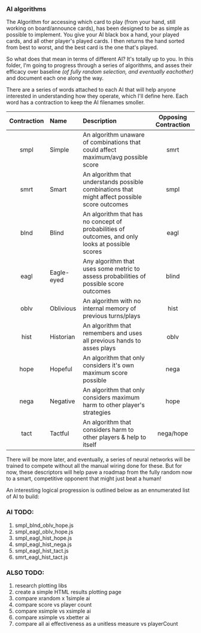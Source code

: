 ### AI algorithms

The Algorithm for accessing which card to play (from your hand, still working on board/announce cards), has been designed to be as simple as possible to implement. You give your AI black box a hand, your played cards, and all other player's played cards. I then returns the hand sorted from best to worst, and the best card is the one that's played.

So what does that mean in terms of different AI? It's totally up to you. In this folder, I'm going to progress through a series of algorithms, and asses their efficacy over baseline _(of fully random selection, and eventually eachother)_ and document each one along the way.

There are a series of words attached to each AI that will help anyone interested in understanding how they operate, which I'll define here. Each word has a contraction to keep the AI filenames smoller.

| Contraction | Name | Description | Opposing Contraction |
| :---------------: | :--------------- | :--------------- | :---------------: |
| smpl | Simple | An algorithm unaware of combinations that could affect maximum/avg possible score | smrt |
| smrt | Smart | An algorithm that understands possible combinations that might affect possible score outcomes | smpl |
| blnd | Blind | An algorithm that has no concept of probabilities of outcomes, and only looks at possible scores | eagl |
| eagl | Eagle-eyed | Any algorithm that uses some metric to assess probabilities of possible score outcomes | blind |
| oblv | Oblivious | An algorithm with no internal memory of previous turns/plays | hist |
| hist | Historian | An algorithm that remembers and uses all previous hands to asses plays | oblv |
| hope | Hopeful | An algorithm that only considers it's own maximum score possible | nega |
| nega | Negative | An algorithm that only considers maximum harm to other player's strategies | hope |
| tact | Tactful | An algorithm that considers harm to other players & help to itself | nega/hope |

There will be more later, and eventually, a series of neural networks will be trained to compete without all the manual wiring done for these. But for now, these descriptors will help pave a roadmap from the fully random now to a smart, competitive opponent that might just beat a human!

An interesting logical progression is outlined below as an ennumerated list of AI to build:

### AI TODO:
1. smpl_blnd_oblv_hope.js
1. smpl_eagl_oblv_hope.js
1. smpl_eagl_hist_hope.js
1. smpl_eagl_hist_nega.js
1. smpl_eagl_hist_tact.js
1. smrt_eagl_hist_tact.js

### ALSO TODO:
1. research plotting libs
1. create a simple HTML results plotting page
1. compare xrandom x 1simple ai
1. compare score vs player count
1. compare xsimple vs xsimple ai
1. compare xsimple vs xbetter ai
1. compare all ai effectiveness as a unitless measure vs playerCount
